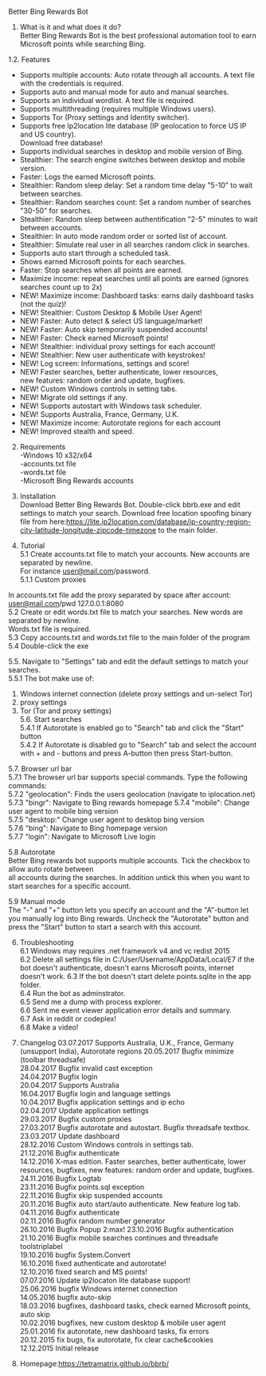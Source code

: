 Better Bing Rewards Bot  
  
1. What is it and what does it do?  
Better Bing Rewards Bot is the best professional automation tool to earn Microsoft points while searching Bing.  
  
1.2. Features  
- Supports multiple accounts: Auto rotate through all accounts. A text file with the credentials is required.  
- Supports auto and manual mode for auto and manual searches.  
- Supports an individual wordlist. A text file is required.  
- Supports multithreading (requires multiple Windows users).  
- Supports Tor (Proxy settings and Identity switcher).  
- Supports free Ip2location lite database (IP geolocation to force US IP and US country).  
  Download free database!  
- Supports individual searches in desktop and mobile version of Bing.  
- Stealthier: The search engine switches between desktop and mobile version.  
- Faster: Logs the earned Microsoft points.  
- Stealthier: Random sleep delay: Set a random time delay "5-10" to wait between searches.  
- Stealthier: Random searches count: Set a random number of searches "30-50" for searches.  
- Stealthier: Random sleep between authentification "2-5" minutes to wait between accounts.  
- Stealthier: In auto mode random order or sorted list of account.  
- Stealthier: Simulate real user in all searches random click in searches.  
- Supports auto start through a scheduled task.  
- Shows earned Microsoft points for each searches.  
- Faster: Stop searches when all points are earned.  
- Maximize income: repeat searches until all points are earned (ignores searches count up to 2x)  
- NEW! Maximize income: Dashboard tasks: earns daily dashboard tasks (not the quiz)!  
- NEW! Stealthier: Custom Desktop & Mobile User Agent!  
- NEW! Faster: Auto detect & select US language/market!  
- NEW! Faster: Auto skip temporarily suspended accounts!  
- NEW! Faster: Check earned Microsoft points!  
- NEW! Stealthier: individual proxy settings for each account!  
- NEW! Stealthier: New user authenticate with keystrokes!  
- NEW! Log screen: Informations, settings and score!  
- NEW! Faster searches, better authenticate, lower resources,  
  new features: random order and update, bugfixes.  
- NEW! Custom Windows controls in setting tabs.  
- NEW! Migrate old settings if any.  
- NEW! Supports autostart with Windows task scheduler.
- NEW! Supports Australia, France, Germany, U.K.
- NEW! Maximize income: Autorotate regions for each account
- NEW! Improved stealth and speed.

2. Requirements  
-Windows 10 x32/x64  
-accounts.txt file  
-words.txt file  
-Microsoft Bing Rewards accounts  
  
4. Installation  
Download Better Bing Rewards Bot. Double-click bbrb.exe and edit settings to match your search. Download free location spoofing binary file from here:https://lite.ip2location.com/database/ip-country-region-city-latitude-longitude-zipcode-timezone to the main folder.  
  
5. Tutorial  
5.1 Create accounts.txt file to match your accounts. New accounts are separated by newline.  
For instance user@mail.com/password.  
5.1.1 Custom proxies  
  
In accounts.txt file add the proxy separated by space after account: user@mail.com/pwd 127.0.0.1:8080  
5.2 Create or edit words.txt file to match your searches. New words are separated by newline.  
Words.txt file is required.  
5.3 Copy accounts.txt and words.txt file to the main folder of the program   
5.4 Double-click the exe  
  
5.5. Navigate to "Settings" tab and edit the default settings to match your searches.  
5.5.1 The bot make use of:  
  
1. Windows internet connection (delete proxy settings and un-select Tor)  
2. proxy settings  
3. Tor (Tor and proxy settings)  
5.6. Start searches  
5.4.1 If Autorotate is enabled go to "Search" tab and click the "Start" button  
5.4.2 If Autorotate is disabled go to "Search" tab and select the account with + and - buttons and press A-button then press Start-button.  
  
5.7. Browser url bar  
5.7.1 The browser url bar supports special commands. Type the following commands:  
5.7.2 "geolocation": Finds the users geolocation (navigate to iplocation.net)  
5.7.3 "bingr": Navigate to Bing rewards homepage 
5.7.4 "mobile": Change user agent to mobile bing version  
5.7.5 "desktop:" Change user agent to desktop bing version  
5.7.6 "bing": Navigate to Bing homepage version  
5.7.7 "login": Navigate to Microsoft Live login  
  
5.8 Autorotate  
Better Bing rewards bot supports multiple accounts. Tick the checkbox to allow auto rotate between  
all accounts during the searches. In addition untick this when you want to start searches for a specific account.  
  
5.9 Manual mode  
The "-" and "+" button lets you specify an account and the "A"-button let you manually log into Bing rewards. Uncheck the "Autorotate" button and press the "Start" button to start a search with this account.  
  
6. Troubleshooting  
6.1 Windows may requires .net framework v4 and vc redist 2015  
6.2 Delete all settings file in C:/User/Username/AppData/Local/E7 if the bot doesn't authenticate, doesn't earns Microsoft points, internet doesn't work. 
6.3 If the bot doesn't start delete points.sqlite in the app folder.  
6.4 Run the bot as adminstrator.  
6.5 Send me a dump with process explorer.  
6.6 Sent me event viewer application error details and summary.  
6.7 Ask in reddit or codeplex!  
6.8 Make a video!  
  
7. Changelog
03.07.2017 Supports Australia, U.K., France, Germany (unsupport India), Autorotate regions
20.05.2017 Bugfix minimize (toolbar threadsafe)  
28.04.2017 Bugfix invalid cast exception  
24.04.2017 Bugfix login  
20.04.2017 Supports Australia  
16.04.2017 Bugfix login and language settings  
10.04.2017 Bugfix application settings and ip echo  
02.04.2017 Update application settings  
29.03.2017 Bugfix custom proxies  
27.03.2017 Bugfix autorotate and autostart. Bugfix threadsafe textbox.  
23.03.2017 Update dashboard  
28.12.2016 Custom Windows controls in settings tab.  
21.12.2016 Bugfix authenticate  
14.12.2016 X-mas edition. Faster searches, better authenticate, lower resources, bugfixes, new features: random order and update, bugfixes.  
24.11.2016 Bugfix Logtab  
23.11.2016 Bugfix points.sql exception  
22.11.2016 Bugfix skip suspended accounts  
20.11.2016 Bugfix auto start/auto authenticate. New feature log tab.  
04.11.2016 Bugfix authenticate  
02.11.2016 Bugfix random number generator  
26.10.2016 Bugfix Popup 2:max! 
23.10.2016 Bugfix authentication  
21.10.2016 Bugfix mobile searches continues and threadsafe toolstriplabel  
19.10.2016 bugfix System.Convert  
16.10.2016 fixed authenticate and autorotate!  
12.10.2016 fixed search and MS points!  
07.07.2016 Update ip2locaton lite database support!  
25.06.2016 bugfix Windows internet connection  
14.05.2016 bugfix auto-skip  
18.03.2016 bugfixes, dashboard tasks, check earned Microsoft points, auto skip  
10.02.2016 bugfixes, new custom desktop & mobile user agent 
25.01.2016 fix autorotate, new dashboard tasks, fix errors  
20.12.2015 fix bugs, fix autorotate, fix clear cache&cookies  
12.12.2015 Initial release  
  
8. Homepage:https://tetramatrix.github.io/bbrb/